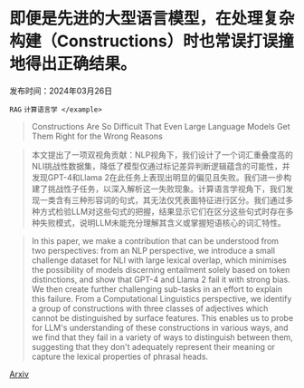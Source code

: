 # 即便是先进的大型语言模型，在处理复杂构建（Constructions）时也常误打误撞地得出正确结果。

发布时间：2024年03月26日

`RAG` `计算语言学
</example>`

> Constructions Are So Difficult That Even Large Language Models Get Them Right for the Wrong Reasons

> 本文提出了一项双视角贡献：NLP视角下，我们设计了一个词汇重叠度高的NLI挑战性数据集，降低了模型仅通过标记差异判断逻辑蕴含的可能性，并发现GPT-4和Llama 2在此任务上表现出明显的偏见且失败。我们进一步构建了挑战性子任务，以深入解析这一失败现象。计算语言学视角下，我们发现一类含有三种形容词的句式，其无法仅凭表面特征进行区分。我们通过多种方式检验LLM对这些句式的把握，结果显示它们在区分这些句式时存在多种失败模式，说明LLM未能充分理解其含义或掌握短语核心的词汇特性。

> In this paper, we make a contribution that can be understood from two perspectives: from an NLP perspective, we introduce a small challenge dataset for NLI with large lexical overlap, which minimises the possibility of models discerning entailment solely based on token distinctions, and show that GPT-4 and Llama 2 fail it with strong bias. We then create further challenging sub-tasks in an effort to explain this failure. From a Computational Linguistics perspective, we identify a group of constructions with three classes of adjectives which cannot be distinguished by surface features. This enables us to probe for LLM's understanding of these constructions in various ways, and we find that they fail in a variety of ways to distinguish between them, suggesting that they don't adequately represent their meaning or capture the lexical properties of phrasal heads.

[Arxiv](https://arxiv.org/abs/2403.17760)